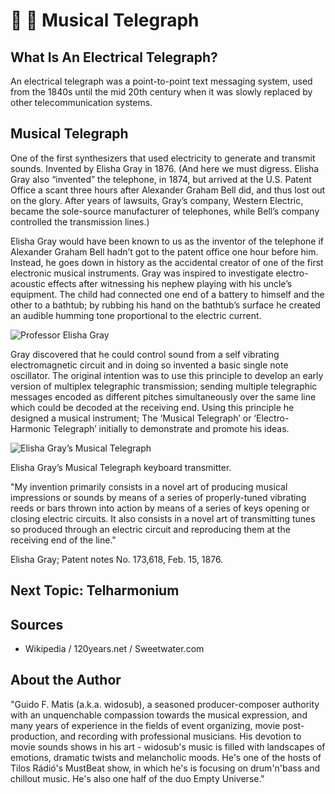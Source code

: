 # 🎵 📮 Musical Telegraph

## What Is An Electrical Telegraph?

An electrical telegraph was a point-to-point text messaging system, used from the 1840s until the mid 20th
century when it was slowly replaced by other telecommunication systems.

## Musical Telegraph

One of the first synthesizers that used electricity to generate and transmit sounds. Invented by Elisha Gray in 1876. (And here we must digress. Elisha Gray also “invented” the telephone, in 1874, but arrived at the U.S.
Patent Office a scant three hours after Alexander Graham Bell did, and thus lost out on the glory. After years of
lawsuits, Gray’s company, Western Electric, became the sole-source manufacturer of telephones, while Bell’s
company controlled the transmission lines.)

Elisha Gray would have been known to us as the inventor of
the telephone if Alexander Graham Bell hadn’t got to the patent
office one hour before him. Instead, he goes down in history
as the accidental creator of one of the first electronic musical
instruments. Gray was inspired to investigate electro-acoustic
effects after witnessing his nephew playing with his uncle’s
equipment. The child had connected one end of a battery to
himself and the other to a bathtub; by rubbing his hand on the
bathtub’s surface he created an audible humming tone
proportional to the electric current.

![Professor Elisha Gray](_static/images/musical-telegraph/professor.png)

Gray discovered that he could control sound from a self vibrating
electromagnetic circuit and in doing so invented a basic single
note oscillator. The original intention was to use this principle to
develop an early version of multiplex telegraphic transmission;
sending multiple telegraphic messages encoded as different
pitches simultaneously over the same line which could be
decoded at the receiving end. Using this principle he designed a musical instrument; The ‘Musical Telegraph’ or
‘Electro-Harmonic Telegraph’ initially to demonstrate and promote his ideas.

![Elisha Gray’s Musical Telegraph](_static/images/musical-telegraph/electro-telegram.png)

Elisha Gray’s Musical Telegraph keyboard transmitter.

"My invention primarily consists in a novel art of producing musical
impressions or sounds by means of a series of properly-tuned vibrating
reeds or bars thrown into action by means of a series of keys opening or
closing electric circuits. It also consists in a novel art of transmitting tunes
so produced through an electric circuit and reproducing them at the
receiving end of the line."

Elisha Gray; Patent notes No. 173,618, Feb. 15, 1876.

## Next Topic: Telharmonium

## Sources

- Wikipedia / 120years.net / Sweetwater.com

## About the Author

"Guido F. Matis (a.k.a. widosub), a seasoned producer-composer authority with an unquenchable compassion towards the musical
expression, and many years of experience in the fields of event organizing, movie post-production, and recording with professional
musicians. His devotion to movie sounds shows in his art - widosub's music is filled with landscapes of emotions, dramatic twists and
melancholic moods. He's one of the hosts of Tilos Rádió's MustBeat show, in which he's is focusing on drum'n'bass and chillout
music. He's also one half of the duo Empty Universe."
